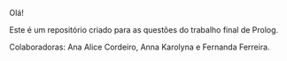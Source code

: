 Olá!

Este é um repositório criado para as questões do trabalho final de Prolog.

Colaboradoras:
Ana Alice Cordeiro, Anna Karolyna e Fernanda Ferreira.
